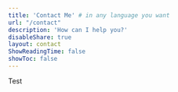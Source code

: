 ```yaml
---
title: 'Contact Me' # in any language you want
url: "/contact"
description: 'How can I help you?'
disableShare: true
layout: contact
ShowReadingTime: false
showToc: false
---
```


Test